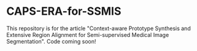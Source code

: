 # CAPS-ERA-for-SSMIS
This repository is for the article "Context-aware Prototype Synthesis and Extensive Region Alignment for Semi-supervised Medical Image Segmentation". 
Code coming soon! 
